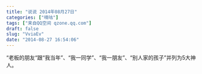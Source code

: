 ```yaml
---
title: "说说 2014年08月27日"
categories: ["嘀咕"]
tags: ["来自QQ空间 qzone.qq.com"]
draft: false
slug: "VviaEv"
date: "2014-08-27 16:54:06"
---
```


“老板的朋友“跟“我当年”、“我一同学”、“我一朋友”、“别人家的孩子”并列为5大神人。
